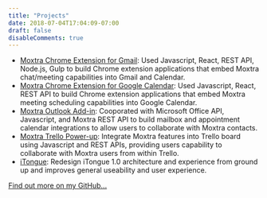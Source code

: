 ```yaml
---
title: "Projects"
date: 2018-07-04T17:04:09-07:00
draft: false
disableComments: true
---
```


- [Moxtra Chrome Extension for Gmail](https://chrome.google.com/webstore/detail/moxtra-for-gmail/nilmkkfaijpljlpkpmpibckakhdfefgj): Used Javascript, React, REST API, Node.js, Gulp to build Chrome extension applications that embed Moxtra chat/meeting capabilities into Gmail and Calendar.
- [Moxtra Chrome Extension for Google Calendar](https://chrome.google.com/webstore/detail/moxtra-for-google-calenda/ljfbndeekfdbhcmnmiamfllcmeahdfmc?utm_source=chrome-ntp-icon): Used Javascript, React, REST API to build Chrome extension applications that embed Moxtra meeting scheduling capabilities into Google Calendar.
- [Moxtra Outlook Add-in](https://store.office.com/en-us/app.aspx?assetid=WA104380433): Cooporated with Microsoft Office API, Javascript, and Moxtra REST API to build mailbox and appointment calendar integrations to allow users to collaborate with Moxtra contacts.
- [Moxtra Trello Power-up](http://moxtra.com/resource/trello_moxtra_power_up/): Integrate Moxtra features into Trello board using Javascript and REST APIs, providing users capability to collaborate with Moxtra users from within Trello.
- [iTongue](https://itunes.apple.com/us/app/itongue/id998044356): Redesign iTongue 1.0 architecture and experience from ground up and improves general useability and user experience.

[Find out more on my GitHub...](https://github.com/tonyxu-io)
